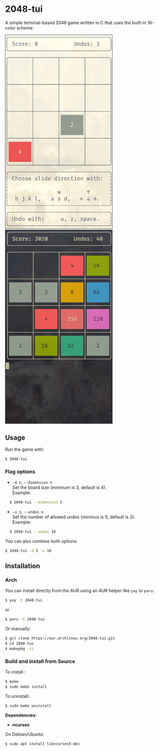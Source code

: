 # 2048-tui

A simple terminal-based 2048 game written in C that uses the built-in 16-color scheme.

<img src="screenshots/start-up.png" alt="Game start" width="350"/><img src="screenshots/in-game.png" alt="Game in progress" width="350"/>

## Usage

Run the game with:
```sh
$ 2048-tui
```

### Flag options

- `-d n`, `--dimension n`  
Set the board size (minimum is 3, default is 4).  
Example:  
```sh
  $ 2048-tui --dimension 5
```

- `-u n`, `--undos n`  
Set the number of allowed undos (minimus is 0, default is 3).  
Example:  
```sh
  $ 2048-tui --undos 10
```

You can also combine both options:
```sh
$ 2048-tui -d 5 -u 10
```

## Installation

### Arch

You can install directly from the AUR using an AUR helper like `yay` or `paru`:
```sh
$ yay -S 2048-tui
```
or
```sh
$ paru -S 2048-tui
```

Or manually:
```sh
$ git clone https://aur.archlinux.org/2048-tui.git
$ cd 2048-tui
$ makepkg -si
```

### Build and install from Source


To install :
```sh
$ make
$ sudo make install
```

To uninstall:
```sh
$ sudo make uninstall
```

**Dependencies:**
- **ncurses** 

On Debian/Ubuntu:
```sh
$ sudo apt install libncurses5-dev
```

